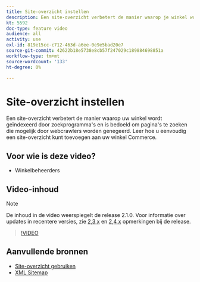 ```yaml
---
title: Site-overzicht instellen
description: Een site-overzicht verbetert de manier waarop je winkel wordt geïndexeerd door zoekmachines. Leer hoe u een site-overzicht kunt instellen voor uw [!DNL Commerce] Bewaren in de Admin.
kt: 5592
doc-type: feature video
audience: all
activity: use
exl-id: 819e15cc-c712-463d-a6ee-0e9e5bad20e7
source-git-commit: 42622b18e5738e8cb57f247029c189884698851a
workflow-type: tm+mt
source-wordcount: '133'
ht-degree: 0%

---
```


# Site-overzicht instellen

Een site-overzicht verbetert de manier waarop uw winkel wordt geïndexeerd door zoekprogramma&#39;s en is bedoeld om pagina&#39;s te zoeken die mogelijk door webcrawlers worden genegeerd. Leer hoe u eenvoudig een site-overzicht kunt toevoegen aan uw winkel Commerce.

## Voor wie is deze video?

- Winkelbeheerders

## Video-inhoud

>[!NOTE]
>
>De inhoud in de video weerspiegelt de release 2.1.0. Voor informatie over updates in recentere versies, zie [2,3 x](https://devdocs.magento.com/guides/v2.3/release-notes/bk-release-notes.html) en [2,4 x](https://devdocs.magento.com/guides/v2.4/release-notes/bk-release-notes.html) opmerkingen bij de release.

>[!VIDEO](https://video.tv.adobe.com/v/35748?quality=12&learn=on)

## Aanvullende bronnen

- [Site-overzicht gebruiken](https://docs.magento.com/user-guide/marketing/sitemap-xml.html)
- [XML Sitemap](https://docs.magento.com/user-guide/configuration/catalog/xml-sitemap.html)
